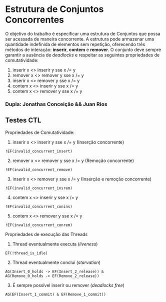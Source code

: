 # Estrutura de Conjuntos Concorrentes

O objetivo do trabalho é especificar uma estrutura de Conjuntos que possa ser acessada de maneira concorrente.
A estrutura pode armazenar uma quantidade indefinida de elementos sem repetição,
oferecendo três métodos de interação: **inserir**, **contem** e **remover**.
O conjunto deve sempre garantir a ausência de _deadlocks_ e respeitar as seguintes propriedades de comutatividade:

1. inserir x <> inserir y sse x /= y
2. remover x <> remover y sse x /= y
3. inserir x <> remover y sse x /= y
4. contem  x <> inserir y sse x /= y
5. contem  x <> remover y sse x /= y

### Dupla: Jonathas Conceição && Juan Rios

## Testes CTL

Propriedades de Comutatividade:
1. inserir x <> inserir y sse x /= y (Inserção concorrente)
```
!EF(invalid_concurrent_insert)
```
2. remover x <> remover y sse x /= y (Remoção concorrente)
```
!EF(invalid_concurrent_remove)
```
3. inserir x <> remover y sse x /= y (Inserção e remoção concorrente)
```
!EF(invalid_concurrent_insrem)
```
4. contem  x <> inserir y sse x /= y
```
!EF(invalid_concurrent_conins)
```
5. contem  x <> remover y sse x /= y
```
!EF(invalid_concurrent_conrem)
```

Propriedades de execução das Threads

1. Thread eventualmente executa (_liveness_)
```
EF(!thread_is_idle)
```
2. Thread eventualmente concluí (_starvation_)
```
AG(Insert_0_holds -> EF(Insert_2_release)) &
AG(Remove_0_holds -> EF(Remove_2_release))
```
3. É sempre possível inserir ou remover (_deadlocks free_)
```
AG(EF(Insert_1_commit) & EF(Remove_1_commit))
```
